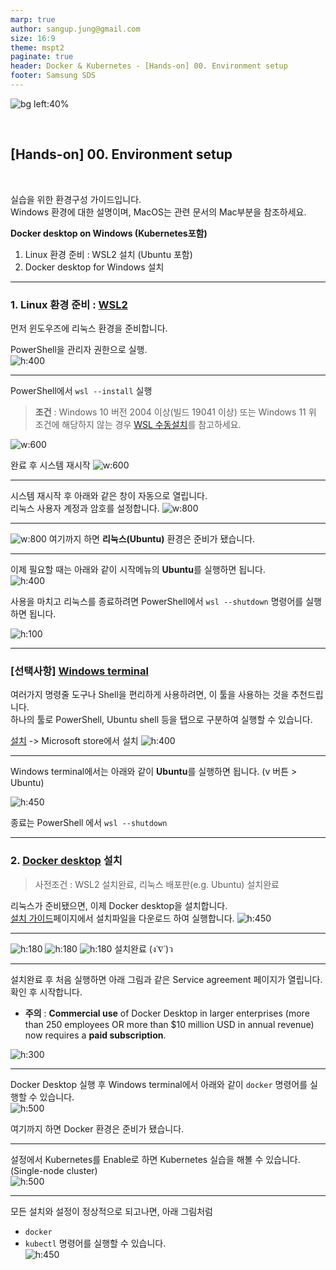 ```yaml
---
marp: true
author: sangup.jung@gmail.com
size: 16:9
theme: mspt2
paginate: true
header: Docker & Kubernetes - [Hands-on] 00. Environment setup
footer: Samsung SDS
---
```



![bg left:40%](./img/docker_k8s.png)

<br>

## [Hands-on] 00. Environment setup

<br>

실습을 위한 환경구성 가이드입니다.  
Windows 환경에 대한 설명이며, MacOS는 관련 문서의 Mac부분을 참조하세요.  

**Docker desktop on Windows (Kubernetes포함)**  
1. Linux 환경 준비 : WSL2 설치 (Ubuntu 포함)
2. Docker desktop for Windows 설치

---

### 1. Linux 환경 준비 : [WSL2](https://docs.microsoft.com/ko-kr/windows/wsl/install)
먼저 윈도우즈에 리눅스 환경을 준비합니다.  

PowerShell을 관리자 권한으로 실행.  
![h:400](./img/wsl1.png)
 
---

PowerShell에서 `wsl --install` 실행 
> **조건** : Windows 10 버전 2004 이상(빌드 19041 이상) 또는 Windows 11
> 위 조건에 해당하지 않는 경우 [WSL 수동설치](https://docs.microsoft.com/ko-kr/windows/wsl/install-manual)를 참고하세요.

![w:600](./img/wsl2.png)

완료 후 시스템 재시작
![w:600](./img/wsl3.png)

---

시스템 재시작 후 아래와 같은 창이 자동으로 열립니다.  
리눅스 사용자 계정과 암호를 설정합니다.
![w:800](./img/wsl4.png)

---

![w:800](./img/wsl5.png)
여기까지 하면 **리눅스(Ubuntu)** 환경은 준비가 됐습니다.

---

이제 필요할 때는 아래와 같이 시작메뉴의 **Ubuntu**를 실행하면 됩니다.  
![h:400](./img/wsl6.png)

사용을 마치고 리눅스를 종료하려면 PowerShell에서 `wsl --shutdown` 명령어를 실행하면 됩니다.

![h:100](./img/wsl7.png)

---

### [선택사항] [Windows terminal](https://docs.microsoft.com/ko-KR/windows/terminal/install)
여러가지 명령줄 도구나 Shell을 편리하게 사용하려면, 이 툴을 사용하는 것을 추천드립니다.  
하나의 툴로 PowerShell, Ubuntu shell 등을 탭으로 구분하여 실행할 수 있습니다.  

[설치](https://aka.ms/terminal) -> Microsoft store에서 설치
![h:400](./img/windows_terminal1.png)

---

Windows terminal에서는 아래와 같이 **Ubuntu**를 실행하면 됩니다. (v 버튼 > Ubuntu)

![h:450](./img/windows_terminal2.png)

종료는 PowerShell 에서 `wsl --shutdown`

---

### 2. [Docker desktop](https://docs.docker.com/desktop/install/windows-install/) 설치

> 사전조건 : WSL2 설치완료, 리눅스 배포판(e.g. Ubuntu) 설치완료

리눅스가 준비됐으면, 이제 Docker desktop을 설치합니다.  
[설치 가이드](https://docs.docker.com/desktop/install/windows-install/)페이지에서 설치파일을 다운로드 하여 실행합니다.
![h:450](./img/docker-desktop1.png)

---

![h:180](./img/docker-desktop2.png)
![h:180](./img/docker-desktop3.png)
![h:180](./img/docker-desktop4.png)
설치완료 (ง˙∇˙)ว

---

설치완료 후 처음 실행하면 아래 그림과 같은 Service agreement 페이지가 열립니다.  
확인 후 시작합니다.

- **주의** : **Commercial use** of Docker Desktop in larger enterprises (more than 250 employees OR more than $10 million USD in annual revenue) now requires a **paid subscription**.  

![h:300](./img/docker-desktop5.png)

---

Docker Desktop 실행 후 Windows terminal에서 아래와 같이 `docker` 명령어를 실행할 수 있습니다.  
![h:500](./img/docker-desktop6.png)

여기까지 하면 Docker 환경은 준비가 됐습니다.

---

설정에서 Kubernetes를 Enable로 하면 Kubernetes 실습을 해볼 수 있습니다.  (Single-node cluster)  
![h:500](./img/docker-desktop7.png)

---

모든 설치와 설정이 정상적으로 되고나면, 아래 그림처럼
- `docker`
- `kubectl`
명령어를 실행할 수 있습니다.  
![h:450](./img/docker-desktop8.png)